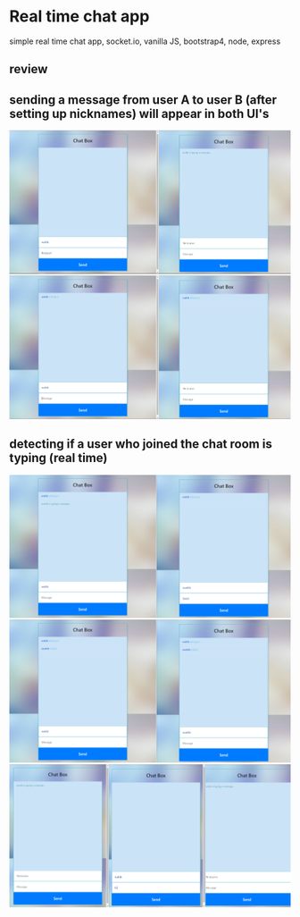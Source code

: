 # Real time chat app
simple real time chat app, socket.io, vanilla JS, bootstrap4, node, express

## review

## sending a message from user A to user B (after setting up nicknames) will appear in both UI's
![](/review/1.png)
![](review/2.png)
## detecting if a user who joined the chat room is typing (real time)
![](review/3.png)
![](review/4.png)
![](review/5.png)
